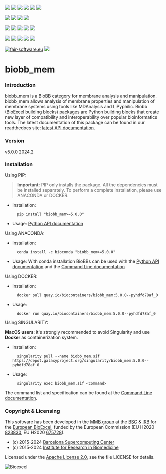 [![](https://img.shields.io/github/v/tag/bioexcel/biobb_mem?label=Version)](https://GitHub.com/bioexcel/biobb_mem/tags/)
[![](https://img.shields.io/pypi/v/biobb-mem.svg?label=Pypi)](https://pypi.python.org/pypi/biobb-mem/)
[![](https://img.shields.io/conda/vn/bioconda/biobb_mem?label=Conda)](https://anaconda.org/bioconda/biobb_mem)
[![](https://img.shields.io/conda/dn/bioconda/biobb_mem?label=Conda%20Downloads)](https://anaconda.org/bioconda/biobb_mem)
[![](https://img.shields.io/badge/Docker-Quay.io-blue)](https://quay.io/repository/biocontainers/biobb_mem?tab=tags)
[![](https://img.shields.io/badge/Singularity-GalaxyProject-blue)](https://depot.galaxyproject.org/singularity/biobb_mem:5.0.0--pyhdfd78af_0)

[![](https://img.shields.io/badge/OS-Unix%20%7C%20MacOS-blue)](https://github.com/bioexcel/biobb_mem)
[![](https://img.shields.io/pypi/pyversions/biobb-mem.svg?label=Python%20Versions)](https://pypi.org/project/biobb-mem/)
[![](https://img.shields.io/badge/License-Apache%202.0-blue.svg)](https://opensource.org/licenses/Apache-2.0)
[![](https://img.shields.io/badge/Open%20Source%3f-Yes!-blue)](https://github.com/bioexcel/biobb_mem)

[![](https://readthedocs.org/projects/biobb-mem/badge/?version=latest&label=Docs)](https://biobb-mem.readthedocs.io/en/latest/?badge=latest)
[![](https://img.shields.io/website?down_message=Offline&label=Biobb%20Website&up_message=Online&url=https%3A%2F%2Fmmb.irbbarcelona.org%2Fbiobb%2F)](https://mmb.irbbarcelona.org/biobb/)
[![](https://img.shields.io/badge/Youtube-tutorials-blue?logo=youtube&logoColor=red)](https://www.youtube.com/@BioExcelCoE/search?query=biobb)
[![](https://zenodo.org/badge/DOI/10.1038/s41597-019-0177-4.svg)](https://doi.org/10.1038/s41597-019-0177-4)
[![](https://img.shields.io/endpoint?color=brightgreen&url=https%3A%2F%2Fapi.juleskreuer.eu%2Fcitation-badge.php%3Fshield%26doi%3D10.1038%2Fs41597-019-0177-4)](https://www.nature.com/articles/s41597-019-0177-4#citeas)

[![](https://docs.bioexcel.eu/biobb_mem/junit/testsbadge.svg)](https://docs.bioexcel.eu/biobb_mem/junit/report.html)
[![](https://docs.bioexcel.eu/biobb_mem/coverage/coveragebadge.svg)](https://docs.bioexcel.eu/biobb_mem/coverage/)
[![](https://docs.bioexcel.eu/biobb_mem/flake8/flake8badge.svg)](https://docs.bioexcel.eu/biobb_mem/flake8/)
[![](https://img.shields.io/github/last-commit/bioexcel/biobb_mem?label=Last%20Commit)](https://github.com/bioexcel/biobb_mem/commits/master)
[![](https://img.shields.io/github/issues/bioexcel/biobb_mem.svg?color=brightgreen&label=Issues)](https://GitHub.com/bioexcel/biobb_mem/issues/)

[![fair-software.eu](https://img.shields.io/badge/fair--software.eu-%E2%97%8F%20%20%E2%97%8F%20%20%E2%97%8F%20%20%E2%97%8F%20%20%E2%97%8F-green)](https://fair-software.eu)
[![](https://www.bestpractices.dev/projects/8847/badge)](https://www.bestpractices.dev/projects/8847)

[](https://bestpractices.coreinfrastructure.org/projects/8847/badge)

[//]: # (The previous line invisible link is for compatibility with the howfairis script https://github.com/fair-software/howfairis-github-action/tree/main wich uses the old bestpractices URL)

# biobb_mem

### Introduction
biobb_mem is a BioBB category for membrane analysis and manipulation.
biobb_mem allows analysis of membrane properties and manipulation of membrane systems using tools like MDAnalysis and LiPyphilic.
Biobb (BioExcel building blocks) packages are Python building blocks that
create new layer of compatibility and interoperability over popular
bioinformatics tools.
The latest documentation of this package can be found in our readthedocs site:
[latest API documentation](http://biobb-mem.readthedocs.io/en/latest/).

### Version
v5.0.0 2024.2

### Installation
Using PIP:

> **Important:** PIP only installs the package. All the dependencies must be installed separately. To perform a complete installation, please use ANACONDA or DOCKER.

* Installation:


        pip install "biobb_mem>=5.0.0"


* Usage: [Python API documentation](https://biobb-mem.readthedocs.io/en/latest/modules.html)

Using ANACONDA:

* Installation:


        conda install -c bioconda "biobb_mem>=5.0.0"


* Usage: With conda installation BioBBs can be used with the [Python API documentation](https://biobb-mem.readthedocs.io/en/latest/modules.html) and the [Command Line documentation](https://biobb-mem.readthedocs.io/en/latest/command_line.html)

Using DOCKER:

* Installation:


        docker pull quay.io/biocontainers/biobb_mem:5.0.0--pyhdfd78af_0


* Usage:


        docker run quay.io/biocontainers/biobb_mem:5.0.0--pyhdfd78af_0


Using SINGULARITY:

**MacOS users**: it's strongly recommended to avoid Singularity and use **Docker** as containerization system.

* Installation:


        singularity pull --name biobb_mem.sif https://depot.galaxyproject.org/singularity/biobb_mem:5.0.0--pyhdfd78af_0


* Usage:


        singularity exec biobb_mem.sif <command>


The command list and specification can be found at the [Command Line documentation](https://biobb-mem.readthedocs.io/en/latest/command_line.html).

### Copyright & Licensing
This software has been developed in the [MMB group](http://mmb.irbbarcelona.org) at the [BSC](http://www.bsc.es/) & [IRB](https://www.irbbarcelona.org/) for the [European BioExcel](http://bioexcel.eu/), funded by the European Commission (EU H2020 [823830](http://cordis.europa.eu/projects/823830), EU H2020 [675728](http://cordis.europa.eu/projects/675728)).

* (c) 2015-2024 [Barcelona Supercomputing Center](https://www.bsc.es/)
* (c) 2015-2024 [Institute for Research in Biomedicine](https://www.irbbarcelona.org/)

Licensed under the
[Apache License 2.0](https://www.apache.org/licenses/LICENSE-2.0), see the file LICENSE for details.

![](https://bioexcel.eu/wp-content/uploads/2019/04/Bioexcell_logo_1080px_transp.png "Bioexcel")
